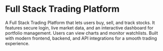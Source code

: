 # Full Stack Trading Platform
 A Full Stack Trading Platform that lets users buy, sell, and track stocks. It features secure login, live market data, and an interactive dashboard for portfolio management. Users can view charts and monitor watchlists. Built with modern frontend, backend, and API integrations for a smooth trading experience.
